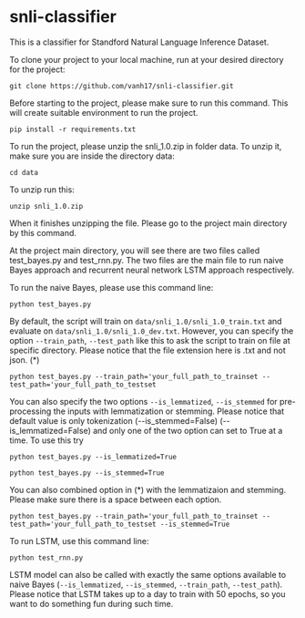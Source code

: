 # snli-classifier
This is a classifier for Standford Natural Language Inference Dataset.

To clone your project to your local machine, run at your desired directory for the project:

`git clone https://github.com/vanh17/snli-classifier.git`

Before starting to the project, please make sure to run this command. This will create suitable environment to run the project.

`pip install -r requirements.txt`

To run the project, please unzip the snli_1.0.zip in folder data. To unzip it, make sure you are inside the directory data:

`cd data`

To unzip run this:

`unzip snli_1.0.zip`

When it finishes unzipping the file. Please go to the project main directory by this command.

At the project main directory, you will see there are two files called test_bayes.py and test_rnn.py. The two files are the main file to run naive Bayes approach and recurrent neural network LSTM approach respectively.

To run the naive Bayes, please use this command line:

`python test_bayes.py` 

By default, the script will train on `data/snli_1.0/snli_1.0_train.txt` and evaluate on `data/snli_1.0/snli_1.0_dev.txt`. However, you can specify the option `--train_path`, `--test_path` like this to ask the script to train on file at specific directory. Please notice that the file extension here is .txt and not json. (*)

`python test_bayes.py --train_path='your_full_path_to_trainset --test_path='your_full_path_to_testset`

You can also specify the two options `--is_lemmatized`, `--is_stemmed` for pre-processing the inputs with lemmatization or stemming. Please notice that default value is only tokenization (--is_stemmed=False) (--is_lemmatized=False) and only one of the two option can set to True at a time. To use this try

`python test_bayes.py --is_lemmatized=True`

`python test_bayes.py --is_stemmed=True`

You can also combined option in (*) with the lemmatizaion and stemming. Please make sure there is a space between each option.

`python test_bayes.py --train_path='your_full_path_to_trainset --test_path='your_full_path_to_testset --is_stemmed=True`

To run LSTM, use this command line:

`python test_rnn.py`

LSTM model can also be called with exactly the same options available to naive Bayes (`--is_lemmatized`, `--is_stemmed`, `--train_path`, `--test_path`). Please notice that LSTM takes up to a day to train with 50 epochs, so you want to do something fun during such time.